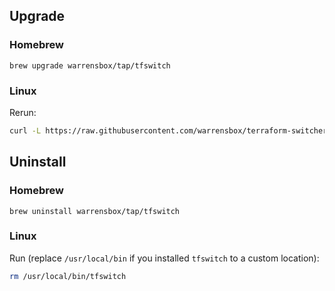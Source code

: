 <!-- markdownlint-disable MD041 MD024 -->

## Upgrade

### Homebrew

```shell
brew upgrade warrensbox/tap/tfswitch
```

### Linux

Rerun:

```sh
curl -L https://raw.githubusercontent.com/warrensbox/terraform-switcher/master/install.sh | bash
```

## Uninstall

### Homebrew

```shell
brew uninstall warrensbox/tap/tfswitch
```

### Linux

Run (replace `/usr/local/bin` if you installed `tfswitch` to a custom location):

```sh
rm /usr/local/bin/tfswitch
```
